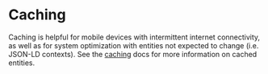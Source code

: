 # Caching

Caching is helpful for mobile devices with intermittent internet
connectivity, as well as for system optimization with entities not
expected to change (i.e. JSON-LD contexts). See the [caching][cac]
docs for more information on cached entities.

[cac]: https://docs.procivis.ch/api/caching